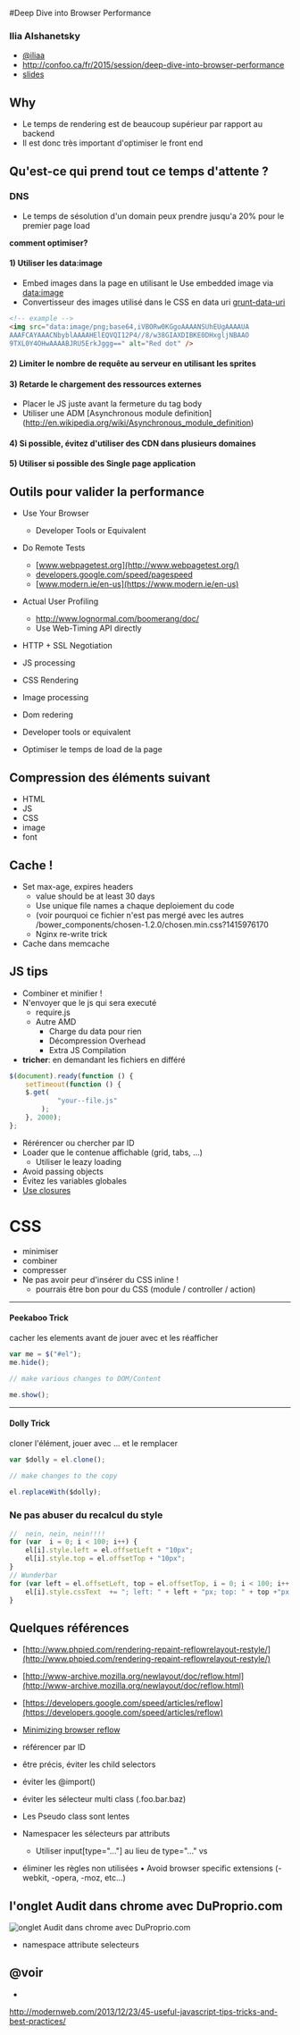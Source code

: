 #Deep Dive into Browser Performance

### Ilia Alshanetsky

- [@iliaa](https://twitter.com/iliaa)
- http://confoo.ca/fr/2015/session/deep-dive-into-browser-performance
- [slides](http://ilia.ws/files/confoo_Deep_Dive_into_Browser_Performance.pdf)


## Why
- Le temps de rendering est de beaucoup supérieur par rapport au backend
- Il est donc très important d'optimiser le front end

## Qu'est-ce qui prend tout ce temps d'attente ?

### DNS
- Le temps de sésolution d'un domain peux prendre jusqu'a 20% pour le premier page load

**comment optimiser?**

#### 1) Utiliser les data:image
- Embed images dans la page en utilisant le Use embedded image via [data:image](http://en.wikipedia.org/wiki/Data_URI_scheme)
- Convertisseur des images utilisé dans le CSS en data uri
[grunt-data-uri](https://www.npmjs.com/package/grunt-data-uri)

```html
<!-- example -->
<img src="data:image/png;base64,iVBORw0KGgoAAAANSUhEUgAAAAUA
AAAFCAYAAACNbyblAAAAHElEQVQI12P4//8/w38GIAXDIBKE0DHxgljNBAAO
9TXL0Y4OHwAAAABJRU5ErkJggg==" alt="Red dot" />
```

#### 2) Limiter le nombre de requête au serveur en utilisant les sprites

#### 3) Retarde le chargement des ressources externes

- Placer le JS juste avant la fermeture du tag body
- Utiliser une ADM [Asynchronous module definition] (http://en.wikipedia.org/wiki/Asynchronous_module_definition)

#### 4) Si possible, évitez d'utiliser des CDN dans plusieurs domaines

#### 5) Utiliser si possible des Single page application

## Outils pour valider la performance
- Use Your Browser
    - Developer Tools or Equivalent
- Do Remote Tests
    - [www.webpagetest.org](http://www.webpagetest.org/)
    - [developers.google.com/speed/pagespeed](https://developers.google.com/speed/pagespeed/)
    - [www.modern.ie/en-us](https://www.modern.ie/en-us)
- Actual User Profiling
    - http://www.lognormal.com/boomerang/doc/
    - Use Web-Timing API directly


- HTTP + SSL Negotiation
- JS processing
- CSS Rendering
- Image processing
- Dom redering
- Developer tools or equivalent
- Optimiser le temps de load de la page

## Compression des éléments suivant
- HTML
- JS
- CSS
- image
- font

## Cache !
- Set max-age, expires headers
    - value should be at least 30 days
    - Use unique file names a chaque deploiement du code
    - (voir pourquoi ce fichier n'est pas mergé avec les autres
    /bower_components/chosen-1.2.0/chosen.min.css?1415976170
    - Nginx re-write trick
- Cache dans memcache



## JS tips
- Combiner et minifier !
- N'envoyer que le js qui sera executé
    - require.js
    - Autre AMD
        - Charge du data pour rien
        - Décompression Overhead
        - Extra JS Compilation
- **tricher**: en demandant les fichiers en différé

```javascript
$(document).ready(function () {
    setTimeout(function () {
    $.get(
            "your--file.js"
        );
    }, 2000);
};

```
- Rérérencer ou chercher par ID
- Loader que le contenue affichable (grid, tabs, ...)
    - Utiliser le leazy loading
- Avoid passing objects
- Évitez les variables globales
- [Use closures](https://developer.mozilla.org/en-US/docs/Web/JavaScript/Closures)

# CSS
- minimiser
- combiner
- compresser
- Ne pas avoir peur d'insérer du CSS inline !
    - pourrais être bon pour du CSS (module / controller / action)
    
---
#### Peekaboo Trick
cacher les elements avant de jouer avec et les réafficher
```javascript
var me = $("#el");
me.hide();	

// make various changes to DOM/Content

me.show();
```

---

#### Dolly Trick
cloner l'élément, jouer avec ... et le remplacer
```javascript
var $dolly = el.clone();	
  
// make changes to the copy

el.replaceWith($dolly);

```

### Ne pas abuser du recalcul du style
```javascript
//  nein, nein, nein!!!!
for (var  i = 0; i < 100; i++) { 
    el[i].style.left = el.offsetLeft + "10px"; 
    el[i].style.top = el.offsetTop + "10px";
}
// Wunderbar
for (var left = el.offsetLeft, top = el.offsetTop, i = 0; i < 100; i++, top += 10, left += 10) { 
    el[i].style.cssText  += "; left: " + left + "px; top: " + top +"px;"; 
}
```
## Quelques références
- [http://www.phpied.com/rendering-repaint-reflowrelayout-restyle/](http://www.phpied.com/rendering-repaint-reflowrelayout-restyle/)
- [http://www-archive.mozilla.org/newlayout/doc/reflow.html](http://www-archive.mozilla.org/newlayout/doc/reflow.html)
- [https://developers.google.com/speed/articles/reflow](https://developers.google.com/speed/articles/reflow)

- [Minimizing browser reflow](https://developers.google.com/speed/articles/reflow)

- référencer par ID
- être précis, éviter les child selectors
- éviter les @import()
- éviter les sélecteur multi class (.foo.bar.baz)
- Les Pseudo class sont lentes
- Namespacer les sélecteurs par attributs
    - Utiliser input[type="..."] au lieu de type="..." vs
- éliminer les règles non utilisées
• Avoid browser specific extensions
(-webkit, -opera, -moz, etc...)


## l'onglet Audit dans chrome avec DuProprio.com

![onglet Audit dans chrome avec DuProprio.com](auditTabDP.png)

- namespace attribute selecteurs




## @voir 
- 
http://modernweb.com/2013/12/23/45-useful-javascript-tips-tricks-and-best-practices/

